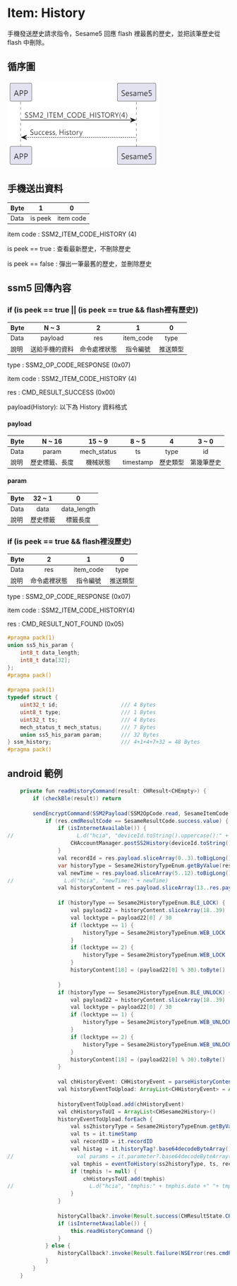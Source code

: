 # Item: History

手機發送歷史請求指令，Sesame5 回應 flash 裡最舊的歷史，並把該筆歷史從 flash 中刪除。

<!-- Sesame5 廣播中會帶有是否有歷史標籤需要讀出的旗標，詳見 advertising 欄位說明。 -->

## 循序圖

<p align="left" >
  <img src="../src/history/history.png" alt="" title="">
</p>

## 手機送出資料

| Byte |    1    |     0     |
|------|:-------:|:---------:|
| Data | is peek | item code |

item code : SSM2_ITEM_CODE_HISTORY (4)

is peek == true : 查看最新歷史，不刪除歷史

is peek == false : 彈出一筆最舊的歷史，並刪除歷史

## ssm5 回傳內容

### if (is peek == true || (is peek == true && flash裡有歷史))

| Byte |  N ~ 3  |   2    |     1     |  0   |
|------|:-------:|:------:|:---------:|:----:|
| Data | payload |  res   | item_code | type |
| 說明   | 送給手機的資料 | 命令處裡狀態 |   指令編號    | 推送類型 |

type : SSM2_OP_CODE_RESPONSE (0x07)

item code : SSM2_ITEM_CODE_HISTORY (4)

res : CMD_RESULT_SUCCESS (0x00)

payload(History): 以下為 History 資料格式

#### payload

| Byte | N ~ 16  |   15 ~ 9    |   8 ~ 5   |  4   | 3 ~ 0 |
|------|:-------:|:-----------:|:---------:|:----:|:-----:|
| Data |  param  | mech_status |    ts     | type |  id   |
| 說明   | 歷史標籤、長度 |    機械狀態     | timestamp | 歷史類型 | 第幾筆歷史 |

#### param

| Byte | 32 ~ 1 |      0      |
|------|:------:|:-----------:|
| Data |  data  | data_length |
| 說明   |  歷史標籤  |    標籤長度     |

### if (is peek == true && flash裡沒歷史)

| Byte |   2    |     1     |  0   |
|------|:------:|:---------:|:----:|
| Data |  res   | item_code | type |
| 說明   | 命令處裡狀態 |   指令編號    | 推送類型 |

type : SSM2_OP_CODE_RESPONSE (0x07)

item code : SSM2_ITEM_CODE_HISTORY(4)

res : CMD_RESULT_NOT_FOUND (0x05)

```c
#pragma pack(1)
union ss5_his_param {
    int8_t data_length;
    int8_t data[32];
};
#pragma pack()

#pragma pack(1)
typedef struct {
    uint32_t id;                    /// 4 Bytes
    uint8_t type;                   /// 1 Bytes
    uint32_t ts;                    /// 4 Bytes
    mech_status_t mech_status;      /// 7 Bytes
    union ss5_his_param param;      /// 32 Bytes
} ssm_history;                      /// 4+1+4+7+32 = 48 Bytes
#pragma pack()
```

## android 範例

```java
    private fun readHistoryCommand(result: CHResult<CHEmpty>) {
        if (checkBle(result)) return

        sendEncryptCommand(SSM2Payload(SSM2OpCode.read, SesameItemCode.history, if (isInternetAvailable()) byteArrayOf(0x01) else byteArrayOf(0x00))) { res ->
            if (res.cmdResultCode == SesameResultCode.success.value) {
                if (isInternetAvailable()) {
//                    L.d("hcia", "deviceId.toString().uppercase():" + deviceId.toString().uppercase())
                    CHAccountManager.postSS2History(deviceId.toString().uppercase(), res.payload.toHexString()) {}
                }
                val recordId = res.payload.sliceArray(0..3).toBigLong().toInt()
                var historyType = Sesame2HistoryTypeEnum.getByValue(res.payload[4]) ?: Sesame2HistoryTypeEnum.NONE
                val newTime = res.payload.sliceArray(5..12).toBigLong() //4
//                L.d("hcia", "newTime:" + newTime)
                val historyContent = res.payload.sliceArray(13..res.payload.count() - 1)

                if (historyType == Sesame2HistoryTypeEnum.BLE_LOCK) {
                    val payload22 = historyContent.sliceArray(18..39)
                    val locktype = payload22[0] / 30
                    if (locktype == 1) {
                        historyType = Sesame2HistoryTypeEnum.WEB_LOCK
                    }
                    if (locktype == 2) {
                        historyType = Sesame2HistoryTypeEnum.WEB_LOCK
                    }
                    historyContent[18] = (payload22[0] % 30).toByte()

                }
                if (historyType == Sesame2HistoryTypeEnum.BLE_UNLOCK) {
                    val payload22 = historyContent.sliceArray(18..39)
                    val locktype = payload22[0] / 30
                    if (locktype == 1) {
                        historyType = Sesame2HistoryTypeEnum.WEB_UNLOCK
                    }
                    if (locktype == 2) {
                        historyType = Sesame2HistoryTypeEnum.WEB_UNLOCK
                    }
                    historyContent[18] = (payload22[0] % 30).toByte()
                }

                val chHistoryEvent: CHHistoryEvent = parseHistoryContent(historyType, historyContent, newTime, recordId)
                val historyEventToUpload: ArrayList<CHHistoryEvent> = ArrayList()

                historyEventToUpload.add(chHistoryEvent)
                val chHistorysToUI = ArrayList<CHSesame2History>()
                historyEventToUpload.forEach {
                    val ss2historyType = Sesame2HistoryTypeEnum.getByValue(it.type) ?: Sesame2HistoryTypeEnum.NONE
                    val ts = it.timeStamp
                    val recordID = it.recordID
                    val histag = it.historyTag?.base64decodeByteArray()
//                    val params = it.parameter?.base64decodeByteArray()
                    val tmphis = eventToHistory(ss2historyType, ts, recordID, histag)
                    if (tmphis != null) {
                        chHistorysToUI.add(tmphis)
//                        L.d("hcia", "tmphis:" + tmphis.date +" "+ tmphis.recordID)
                    }
                }

                historyCallback?.invoke(Result.success(CHResultState.CHResultStateBLE(Pair(chHistorysToUI.toList(), null))))
                if (isInternetAvailable()) {
                    this.readHistoryCommand {}
                }
            } else {
                historyCallback?.invoke(Result.failure(NSError(res.cmdResultCode.toString(), "CBCentralManager", res.cmdResultCode.toInt())))
            }
        }
    }

```


